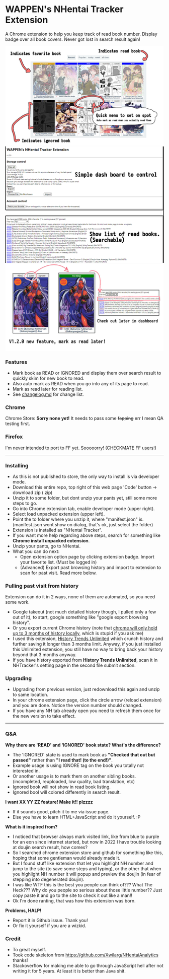 
# WAPPEN's NHentai Tracker Extension
A Chrome extension to help you keep track of read book number.
Display badge over all book covers. Never got lost in search result again!

![Preview](preview/preview.jpg)
![Preview](preview/preview2.png)
![Preview](preview/preview3.jpg)

### Features
- Mark book as READ or IGNORED and display them over search result to quickly skim for new book to read.
- Also auto mark as READ when you go into any of its page to read.
- Mark as read later for reading list.
- See [changelog.md](changelog.md) for change list.

### Chrome
Chrome Store: **Sorry none yet!** It needs to pass some ~~fapping~~ err I mean QA testing first.

### Firefox
I'm never intended to port to FF yet. Sooooorry! (CHECKMATE FF users!)

------

### Installing
- As this is not published to store, the only way to install is via developer mode.
- Download this entire repo, top right of this web page 'Code' button -> download zip (.zip) 
- Unzip it to some folder, but dont unzip your pants yet, still some more steps to go.
- Go into Chrome extension tab, enable developer mode (upper right).
- Select load unpacked extension (upper left).
- Point the to folder where you unzip it, where "manifest.json" is. (manifest.json wont show on dialog, that's ok, just select the folder)
- Extension is installed as "NHentai Tracker". 
- If you want more help regarding above steps, search for something like **Chrome install unpacked extension**.
- Unzip your pants, go to NHentai.
- What you can do next:
  - Open extension option page by clicking extension badge. Import your favorite list. (Must be logged in)
  - (Advanced) Export past browsing history and import to extension to scan for past visit. Read more below.

### Pulling past visit from history
Extension can do it in 2 ways, none of them are automated, so you need some work.
- Google takeout (not much detailed history though, I pulled only a few out of it), to start, google something like "google export browsing history".
- Or you export current Chrome history (note that [chrome will only hold up to 3 months of history locally](https://superuser.com/questions/364470/), which is stupid if you ask me)
- I used this extension, [History Trends Unlimited](https://chrome.google.com/webstore/detail/history-trends-unlimited/pnmchffiealhkdloeffcdnbgdnedheme) which crunch history and further saving it longer than 3 months limit. 
Anyway, if you just installed this Unlimited extension, you still have no way to bring back your history beyond that 3 months anyway.
- If you have history exported from **History Trends Unlimited**, scan it in NHTracker's setting page in the second file submit section.

### Upgrading
- Upgrading from previous version, just redownload this again and unzip to same location.
- In your chrome extension page, click the circle arrow (reload extension) and you are done. Notice the version number should changed.
- If you have any NH tab already open you need to refresh them once for the new version to take effect.

------

### Q&A
**Why there are 'READ' and 'IGNORED' book state? What's the difference?**
- The 'IGNORED' state is used to mark book as **"Checked that out but passed"** rather than **"I read that! (to the end!)"**. 
- Example usage is using IGNORE tag on the book you totally not interested in. 
- Or another usage is to mark them on another sibling books. (incompleted, reuploaded, low quality, bad translation, etc)
- Ignored book will not show in read book listing.
- Ignored bool will colored differently in search result.
  
**I want XX YY ZZ feature! Make it!! plzzzz**
- If it sounds good, pitch it to me via issue page.
- Else you have to learn HTML+JavaScript and do it yourself. :P

**What is it inspired from?**
- I noticed that browser always mark visited link, like from blue to purple for an eon since internet started, but now in 2022 I have trouble looking at doujin search result, how comes?
- So I searched chrome extension store and github for something like this, hoping that some gentleman would already made it.
- But I found stuff like extension that let you highlight NH number and jump to the site (to save some steps and typing), or the other that when you highlight NH number it will popup and preview the doujin (in fear of stepping into degenerated doujin). 
- I was like WTF this is the best you people can think of??? What The Heck??? Why do you people so serious about those little number?? Just copy paste it and go to the site to check it out like a man!!
- Ok I'm done ranting, that was how this extension was born.

**Problems, HALP!**
- Report it in Github issue. Thank you!
- Or fix it yourself if you are a wizkid.

### Credit
- To great myself.
- Took code skeleton from https://github.com/Xwilarg/NHentaiAnalytics thanks!
- Stackoverflow for making me able to go through JavaScript hell after not writing it for 5 years. At least it is better than Java shit.
